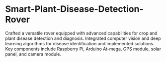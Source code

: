 # Smart-Plant-Disease-Detection-Rover
Crafted a versatile rover equipped with advanced capabilities for crop and plant disease detection and diagnosis. Integrated computer vision and deep learning algorithms for disease identification and implemented solutions. Key components include Raspberry Pi, Arduino At-mega, GPS module, solar panel, and camera module.
